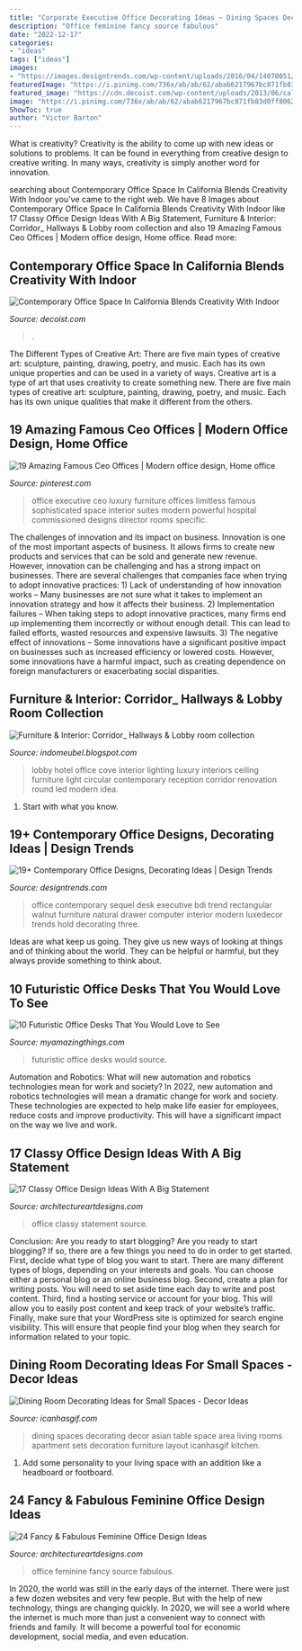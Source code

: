 ```yaml
---
title: "Corporate Executive Office Decorating Ideas ~ Dining Spaces Decorating Decor Asian Table Space Area Living Rooms Apartment Sets Decoration Furniture Layout Icanhasgif Kitchen"
description: "Office feminine fancy source fabulous"
date: "2022-12-17"
categories:
- "ideas"
tags: ["ideas"]
images:
- "https://images.designtrends.com/wp-content/uploads/2016/04/14070051/Sequel-Office-Design-Trend-.jpg"
featuredImage: "https://i.pinimg.com/736x/ab/ab/62/abab6217967bc871fb83d0ff8062d2e9.jpg"
featured_image: "https://cdn.decoist.com/wp-content/uploads/2013/06/california-office-decor.jpg"
image: "https://i.pinimg.com/736x/ab/ab/62/abab6217967bc871fb83d0ff8062d2e9.jpg"
ShowToc: true
author: "Victor Barton"
---
```



What is creativity?
Creativity is the ability to come up with new ideas or solutions to problems. It can be found in everything from creative design to creative writing. In many ways, creativity is simply another word for innovation.

	

		
searching about Contemporary Office Space In California Blends Creativity With Indoor you've came to the right web. We have 8 Images about Contemporary Office Space In California Blends Creativity With Indoor like 17 Classy Office Design Ideas With A Big Statement, Furniture &amp; Interior: Corridor_ Hallways &amp; Lobby room collection and also 19 Amazing Famous Ceo Offices | Modern office design, Home office. Read more:
		
    
## Contemporary Office Space In California Blends Creativity With Indoor

<img loading=lazy src="https://cdn.decoist.com/wp-content/uploads/2013/06/california-office-decor.jpg" onerror="this.onerror=null;this.src='https://tse4.mm.bing.net/th?id=OIP.k5gGAlD6ATZUn9XqyRItQAHaE8&amp;pid=15.1';" alt="Contemporary Office Space In California Blends Creativity With Indoor">

_Source: decoist.com_

>. 

	

The Different Types of Creative Art: There are five main types of creative art: sculpture, painting, drawing, poetry, and music. Each has its own unique properties and can be used in a variety of ways.
Creative art is a type of art that uses creativity to create something new. There are five main types of creative art: sculpture, painting, drawing, poetry, and music. Each has its own unique qualities that make it different from the others.

    
## 19 Amazing Famous Ceo Offices | Modern Office Design, Home Office

<img loading=lazy src="https://i.pinimg.com/736x/ab/ab/62/abab6217967bc871fb83d0ff8062d2e9.jpg" onerror="this.onerror=null;this.src='https://tse2.mm.bing.net/th?id=OIP.DrVOVLjD-mrFwMzvkbOe_wHaGR&amp;pid=15.1';" alt="19 Amazing Famous Ceo Offices | Modern office design, Home office">

_Source: pinterest.com_

>office executive ceo luxury furniture offices limitless famous sophisticated space interior suites modern powerful hospital commissioned designs director rooms specific. 

	

The challenges of innovation and its impact on business.
Innovation is one of the most important aspects of business. It allows firms to create new products and services that can be sold and generate new revenue. However, innovation can be challenging and has a strong impact on businesses. There are several challenges that companies face when trying to adopt innovative practices: 1) Lack of understanding of how innovation works – Many businesses are not sure what it takes to implement an innovation strategy and how it affects their business. 2) Implementation failures – When taking steps to adopt innovative practices, many firms end up implementing them incorrectly or without enough detail. This can lead to failed efforts, wasted resources and expensive lawsuits. 3) The negative effect of innovations – Some innovations have a significant positive impact on businesses such as increased efficiency or lowered costs. However, some innovations have a harmful impact, such as creating dependence on foreign manufacturers or exacerbating social disparities.

    
## Furniture &amp; Interior: Corridor_ Hallways &amp; Lobby Room Collection

<img loading=lazy src="https://3.bp.blogspot.com/-joU_gbfX7QM/TZHZt4P715I/AAAAAAAAAuQ/2SESuPsresg/s1600/16.jpg" onerror="this.onerror=null;this.src='https://tse3.mm.bing.net/th?id=OIP.MU9i9H_73tNcRL9-z_uT_AHaG8&amp;pid=15.1';" alt="Furniture &amp; Interior: Corridor_ Hallways &amp; Lobby room collection">

_Source: indomeubel.blogspot.com_

>lobby hotel office cove interior lighting luxury interiors ceiling furniture light circular contemporary reception corridor renovation round led modern idea. 

	

1. Start with what you know.

    
## 19+ Contemporary Office Designs, Decorating Ideas | Design Trends

<img loading=lazy src="https://images.designtrends.com/wp-content/uploads/2016/04/14070051/Sequel-Office-Design-Trend-.jpg" onerror="this.onerror=null;this.src='https://tse3.mm.bing.net/th?id=OIP.QzGhxJNMK6sL9vEizJIgrwHaF0&amp;pid=15.1';" alt="19+ Contemporary Office Designs, Decorating Ideas | Design Trends">

_Source: designtrends.com_

>office contemporary sequel desk executive bdi trend rectangular walnut furniture natural drawer computer interior modern luxedecor trends hold decorating three. 

	

Ideas are what keep us going. They give us new ways of looking at things and of thinking about the world. They can be helpful or harmful, but they always provide something to think about.

    
## 10 Futuristic Office Desks That You Would Love To See

<img loading=lazy src="https://myamazingthings.com/wp-content/uploads/2016/11/furniture3.jpeg" onerror="this.onerror=null;this.src='https://tse3.mm.bing.net/th?id=OIP.tClk6PUuyArY7lfbT8rBjwHaHa&amp;pid=15.1';" alt="10 Futuristic Office Desks That You Would Love to See">

_Source: myamazingthings.com_

>futuristic office desks would source. 

	

Automation and Robotics: What will new automation and robotics technologies mean for work and society?
In 2022, new automation and robotics technologies will mean a dramatic change for work and society. These technologies are expected to help make life easier for employees, reduce costs and improve productivity. This will have a significant impact on the way we live and work.

    
## 17 Classy Office Design Ideas With A Big Statement

<img loading=lazy src="https://www.architectureartdesigns.com/wp-content/uploads/2015/04/1528-630x376.jpg" onerror="this.onerror=null;this.src='https://tse3.mm.bing.net/th?id=OIP.BYEHlqaggSZxTHZf1ySMEwHaEa&amp;pid=15.1';" alt="17 Classy Office Design Ideas With A Big Statement">

_Source: architectureartdesigns.com_

>office classy statement source. 

	

Conclusion: Are you ready to start blogging?
Are you ready to start blogging? If so, there are a few things you need to do in order to get started. First, decide what type of blog you want to start. There are many different types of blogs, depending on your interests and goals. You can choose either a personal blog or an online business blog. Second, create a plan for writing posts. You will need to set aside time each day to write and post content. Third, find a hosting service or account for your blog. This will allow you to easily post content and keep track of your website’s traffic. Finally, make sure that your WordPress site is optimized for search engine visibility. This will ensure that people find your blog when they search for information related to your topic.

    
## Dining Room Decorating Ideas For Small Spaces - Decor Ideas

<img loading=lazy src="https://www.icanhasgif.com/wp-content/uploads/2016/05/Dining-Room-Decorating-Ideas-for-Small-Spaces.jpg" onerror="this.onerror=null;this.src='https://tse2.mm.bing.net/th?id=OIP.wPM_RWbxbDrkpKb2QVv_QgHaJ4&amp;pid=15.1';" alt="Dining Room Decorating Ideas for Small Spaces - Decor Ideas">

_Source: icanhasgif.com_

>dining spaces decorating decor asian table space area living rooms apartment sets decoration furniture layout icanhasgif kitchen. 

	

1. Add some personality to your living space with an addition like a headboard or footboard.

    
## 24 Fancy &amp; Fabulous Feminine Office Design Ideas

<img loading=lazy src="http://www.architectureartdesigns.com/wp-content/uploads/2014/02/2232.jpg" onerror="this.onerror=null;this.src='https://tse4.mm.bing.net/th?id=OIP.zuo1DorUN7tnbgENpbfw_QAAAA&amp;pid=15.1';" alt="24 Fancy &amp; Fabulous Feminine Office Design Ideas">

_Source: architectureartdesigns.com_

>office feminine fancy source fabulous. 

	

In 2020, the world was still in the early days of the internet. There were just a few dozen websites and very few people. But with the help of new technology, things are changing quickly. In 2020, we will see a world where the internet is much more than just a convenient way to connect with friends and family. It will become a powerful tool for economic development, social media, and even education.

